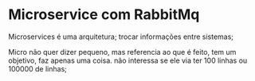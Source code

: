 # Microservice com RabbitMq

Microservices é uma arquitetura; trocar informações entre sistemas; 

Micro não quer dizer pequeno, mas referencia ao que é feito, tem um objetivo, faz apenas uma coisa. não interessa se ele via ter 100 linhas ou 100000 de linhas;

